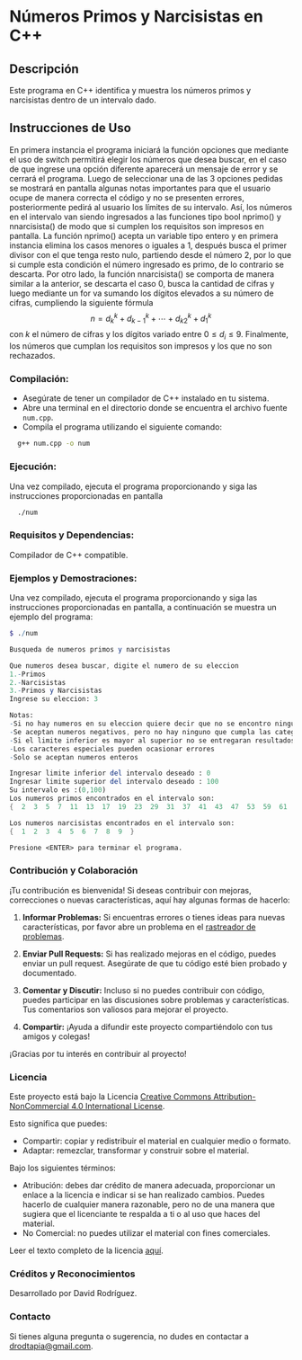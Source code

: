 # Números Primos y Narcisistas en C++

## Descripción

Este programa en C++ identifica y muestra los números primos y narcisistas dentro de un intervalo dado.

## Instrucciones de Uso
En primera instancia el programa iniciará la función opciones que mediante el uso de switch permitirá
elegir los números que desea buscar, en el caso de que ingrese una opción diferente aparecerá un mensaje de
error y se cerrará el programa.
Luego de seleccionar una de las 3 opciones pedidas se mostrará en pantalla algunas notas importantes para
que el usuario ocupe de manera correcta el código y no se presenten errores, posteriormente pedirá al usuario
los límites de su intervalo.
Así, los números en el intervalo van siendo ingresados a las funciones tipo bool nprimo() y nnarcisista()
de modo que si cumplen los requisitos son impresos en pantalla.
La función nprimo() acepta un variable tipo entero y en primera instancia elimina los casos menores o
iguales a 1, después busca el primer divisor con el que tenga resto nulo, partiendo desde el número 2, por
lo que si cumple esta condición el número ingresado es primo, de lo contrario se descarta. Por otro lado, la
función nnarcisista() se comporta de manera similar a la anterior, se descarta el caso 0, busca la cantidad
de cifras y luego mediante un for va sumando los dígitos elevados a su número de cifras, cumpliendo la
siguiente fórmula
$$n = d^k_{k}+d^k_{k-1}+\cdots+d^k_{k2}+d^k_{1}$$
con $k$ el número de cifras y los dígitos variado entre $0 \leq d_i \leq 9$. Finalmente, los números que cumplan los
requisitos son impresos y los que no son rechazados.

### Compilación:
- Asegúrate de tener un compilador de C++ instalado en tu sistema.
- Abre una terminal en el directorio donde se encuentra el archivo fuente `num.cpp`.
- Compila el programa utilizando el siguiente comando:
```bash
  g++ num.cpp -o num

```
### Ejecución:
Una vez compilado, ejecuta el programa proporcionando y siga las instrucciones proporcionadas en pantalla
```bash
  ./num
```  
### Requisitos y Dependencias:
Compilador de C++ compatible.

### Ejemplos y Demostraciones:
Una vez compilado, ejecuta el programa proporcionando y siga las instrucciones proporcionadas en pantalla, a continuación se muestra un ejemplo del programa:
```mathematica
$ ./num

Busqueda de numeros primos y narcisistas

Que numeros desea buscar, digite el numero de su eleccion
1.-Primos
2.-Narcisistas
3.-Primos y Narcisistas
Ingrese su eleccion: 3

Notas:
-Si no hay numeros en su eleccion quiere decir que no se encontro ningun valor en el intervalo
-Se aceptan numeros negativos, pero no hay ninguno que cumpla las categorias mencionadas
-Si el limite inferior es mayor al superior no se entregaran resultados
-Los caracteres especiales pueden ocasionar errores
-Solo se aceptan numeros enteros

Ingresar limite inferior del intervalo deseado : 0
Ingresar limite superior del intervalo deseado : 100
Su intervalo es :(0,100)
Los numeros primos encontrados en el intervalo son:
{  2  3  5  7  11  13  17  19  23  29  31  37  41  43  47  53  59  61  67  71  73  79  83  89  97  }

Los numeros narcisistas encontrados en el intervalo son:
{  1  2  3  4  5  6  7  8  9  }

Presione <ENTER> para terminar el programa.

```
### Contribución y Colaboración

¡Tu contribución es bienvenida! Si deseas contribuir con mejoras, correcciones o nuevas características, aquí hay algunas formas de hacerlo:

1. **Informar Problemas:** Si encuentras errores o tienes ideas para nuevas características, por favor abre un problema en el [rastreador de problemas](https://github.com/drodtapia/N-primos-y-narcisistas/issues).
   
2. **Enviar Pull Requests:** Si has realizado mejoras en el código, puedes enviar un pull request. Asegúrate de que tu código esté bien probado y documentado.

3. **Comentar y Discutir:** Incluso si no puedes contribuir con código, puedes participar en las discusiones sobre problemas y características. Tus comentarios son valiosos para mejorar el proyecto.

4. **Compartir:** ¡Ayuda a difundir este proyecto compartiéndolo con tus amigos y colegas!

¡Gracias por tu interés en contribuir al proyecto!

### Licencia

Este proyecto está bajo la Licencia [Creative Commons Attribution-NonCommercial 4.0 International License](https://creativecommons.org/licenses/by-nc/4.0/).

Esto significa que puedes:

- Compartir: copiar y redistribuir el material en cualquier medio o formato.
- Adaptar: remezclar, transformar y construir sobre el material.

Bajo los siguientes términos:

- Atribución: debes dar crédito de manera adecuada, proporcionar un enlace a la licencia e indicar si se han realizado cambios. Puedes hacerlo de cualquier manera razonable, pero no de una manera que sugiera que el licenciante te respalda a ti o al uso que haces del material.
- No Comercial: no puedes utilizar el material con fines comerciales.

Leer el texto completo de la licencia [aquí](https://creativecommons.org/licenses/by-nc/4.0/legalcode).

### Créditos y Reconocimientos
Desarrollado por David Rodríguez.

### Contacto
Si tienes alguna pregunta o sugerencia, no dudes en contactar a drodtapia@gmail.com.
